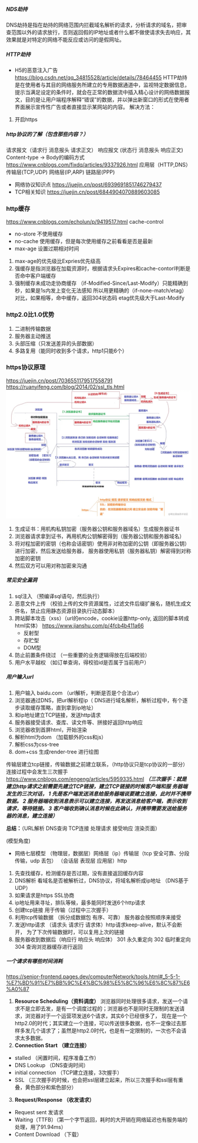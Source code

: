 
##### NDS劫持
DNS劫持是指在劫持的网络范围内拦截域名解析的请求，分析请求的域名，把审查范围以外的请求放行，否则返回假的IP地址或者什么都不做使请求失去响应，其效果就是对特定的网络不能反应或访问的是假网址。
##### HTTP劫持
-  H5的恶意注入广告
   https://blog.csdn.net/qq_34815528/article/details/78464455
HTTP劫持是在使用者与其目的网络服务所建立的专用数据通道中，监视特定数据信息，提示当满足设定的条件时，就会在正常的数据流中插入精心设计的网络数据报文，目的是让用户端程序解释“错误”的数据，并以弹出新窗口的形式在使用者界面展示宣传性广告或者直接显示某网站的内容。
解决方法：
1. 开启https

##### http协议的了解（包含那些内容？）
   请求报文（请求行 消息报头 请求正文）
   响应报文 (状态行 消息报头 响应正文)
   Content-type -> Body的编码方式 https://www.cnblogs.com/fixdq/articles/9337926.html
   应用层（HTTP,DNS） 传输层(TCP,UDP) 网络层(IP,ARP) 链路层(PPP)
-  网络协议知识点 https://juejin.cn/post/6939691851746279437
-  TCP相关知识 https://juejin.cn/post/6844904070889603085

### http缓存
https://www.cnblogs.com/echolun/p/9419517.html
cache-control
- no-store 不使用缓存
- no-cache 使用缓存，但是每次使用缓存之前看看是否是最新 
- max-age 设置过期相对时间
1. max-age的优先级比Expries优先级高
2. 强缓存是指浏览器在加载资源时，根据请求头Expires和cache-contorl判断是否命中客户端缓存
3. 强制缓存未成功走协商缓存 
   （if-Modified-Since/Last-Modify）只能精确到秒，如果是1s内发上变化无法感知
   所以用更精确的（if-none-match/etag）对比，如果相等，命中缓存，返回304状态码
   etag优先级大于Last-Modify

### http2.0比1.0优势
1. 二进制传输数据
2. 服务器主动推送
3. 头部压缩（只发送差异的头部数据）
4. 多路复用（能同时收到多个请求，http1只能6个）
   
### https协议原理
https://juejin.cn/post/7036551179517558791
https://ruanyifeng.com/blog/2014/02/ssl_tls.html
![](./img/https.jpeg)
1. 生成证书：用机构私钥加密（服务器公钥和服务器域名）生成服务器证书
2. 浏览器请求拿到证书，再用机构公钥解密得到（服务器公钥和服务器域名）
3. 将对程加密的密钥（也称会话密钥）使用非对称加密的公钥（即服务器公钥）进行加密，然后发送给服务器，
   服务器使用私钥（服务器私钥）解密得到对称加密的密钥
4. 然后双方可以用对称加密来沟通

##### 常见安全漏洞
1. sql注入 （预编译sql语句，然后执行）
2. 恶意文件上传 （校验上传的文件资源属性，过滤文件后缀扩展名，随机生成文件名，禁止应用静态资源目录执行动态脚本）
3. 跨站脚本攻击（xss）（url的encode，cookie设置http-only, 返回的脚本转成html实体） https://www.jianshu.com/p/4fcb4b411a66
   - 反射型
   - 存贮型
   - DOM型
4. 防止前置条件绕过 （一些重要的业务逻辑得放在后端校验）
5. 用户水平越权 （如订单查询，得校验id是否属于当前用户）

##### 用户输入url 
1. 用户输入 baidu.com  （url解析，判断是否是个合法ur）
2. 浏览器通过DNS，把url解析程ip（ DNS进行域名解析，解析过程中，有个逐步读取缓存策略，直到拿到ip地址）
3. 和ip地址建立TCP链接，发送http请求
4. 服务器接受请求、查库、读文件等、拼接好返回http响应
5. 浏览器收到首屏html，开始渲染
6. 解析html为dom （加载额外的css和js）
7. 解析css为css-tree
8. dom+css 生成render-tree 进行绘图

 传输层建立tcp链接，传输数据之前建立联系，（http协议只是tcp协议的一部分）连接过程中会发生三次握手
  https://www.cnblogs.com/engeng/articles/5959335.html
***（三次握手：就是建立http请求之前需要先建立TCP链接，建立TCP链接的时候客户端和服 务器端发生的三次对话，
  1 先是客户端发送消息给服务器端说要建立连接，此时并不携带数据。
  2 服务器端收到消息表示可以建立连接，再发送消息给客户端，表示收到请求，等待链接。
  3 客户端收到确认消息时候在此确认，并携带需要发送给服务器的消息，建立连接）***

**总结：**（URL解析 DNS查询 TCP连接 处理请求 接受响应 渲染页面）

(模型角度)
- 网络七层模型 （物理层，数据层）网络层（ip）传输层（tcp 安全可靠、分段传输，udp 丢包） （会话层 表现层 应用层）http
1. 先查找缓存，检测缓存是否过期，没有直接返回缓存内容
2. DNS解析 看域名是否被解析过，DNS协议，将域名解析成ip地址 （DNS基于UDP）
3. 如果请求是https SSL协商
4. ip地址用来寻址，排队等候，最多能同时发送6个http请求
5. 创建tcp链接 用于传输（过程中三次握手）
6. 利用tcp传输数据 （拆分成数据包 有序、可靠） 服务器会按照顺序来接受
7. 发送http请求 （请求头 请求行 请求体）http请求keep-alive，默认不会断开， 为了下次传输数据时，可以复用上次的链接
8. 服务器收到数据后（响应行 响应头 响应体）
   301 永久重定向 302 临时重定向 304 查询浏览器缓存进行返回

##### 一个请求有哪些时间消耗
https://senior-frontend.pages.dev/computerNetwork/tools.html#_5-5-1-%E7%BD%91%E7%BB%9C%E4%BC%98%E5%8C%96%E6%8C%87%E6%A0%87
1. **Resource Scheduling（资料调度）** 浏览器同时处理很多请求，发送一个请求不是立即去发，是有一个调度过程的；浏览器也不是同时无限制的发送请求，浏览器对于一个运营项发送6个请求，其实6个已经很多了， 现在是一个http2.0的时代；其实建立一个连接，可以传送很多数据，也不一定像过去那样多发几个请求了；虽然是http2.0时代，也是有一定限制的，一次也不会请求太多数据。
2. **Connection Start （建立连接）**
- stalled （闲置时间，程序准备工作）
- DNS Lookup （DNS查询时间）
- initial connection （TCP建立连接，3次握手）
- SSL （三次握手的时候，也会把ssl层建立起来，所以三次握手和ssl层有重叠，黄色部分和紫色部分）
3. **Request/Response （收发请求）**
- Request sent 发请求
- Waiting（TTFB）（第一个字节返回，耗时的大开销在网络延迟也有服务端的处理，用了91.94ms）
- Content Download （下载）
